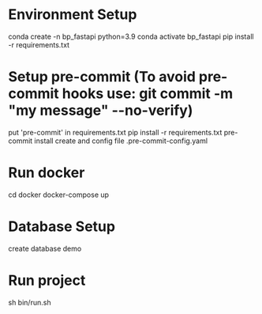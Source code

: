 # Environment Setup
conda create -n bp_fastapi python=3.9
conda activate bp_fastapi
pip install -r requirements.txt 

# Setup pre-commit (To avoid pre-commit hooks use: git commit -m "my message" --no-verify)
put 'pre-commit' in requirements.txt 
pip install -r requirements.txt 
pre-commit install
create and config file .pre-commit-config.yaml

# Run docker
cd docker
docker-compose up

# Database Setup
create database demo

# Run project
sh bin/run.sh
